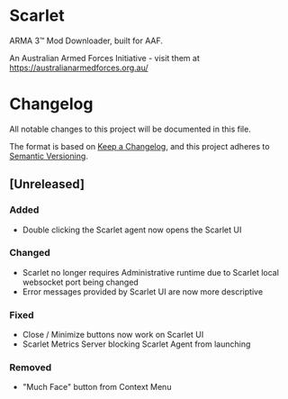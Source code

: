 # Scarlet

ARMA 3&trade; Mod Downloader, built for AAF.

An Australian Armed Forces Initiative - visit them at https://australianarmedforces.org.au/ 

# Changelog
All notable changes to this project will be documented in this file.

The format is based on [Keep a Changelog](https://keepachangelog.com/en/1.0.0/),
and this project adheres to [Semantic Versioning](https://semver.org/spec/v2.0.0.html).

## [Unreleased]
### Added
- Double clicking the Scarlet agent now opens the Scarlet UI

### Changed
- Scarlet no longer requires Administrative runtime due to Scarlet local websocket port being changed 
- Error messages provided by Scarlet UI are now more descriptive

### Fixed
- Close / Minimize buttons now work on Scarlet UI
- Scarlet Metrics Server blocking Scarlet Agent from launching

### Removed
- "Much Face" button from Context Menu
